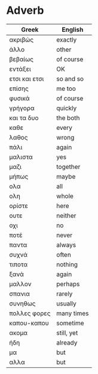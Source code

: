 # Adverb

| Greek | English |
|--|--|
| ακριβώς | exactly |
| άλλο | other |
| βεβαίως | of course |
| εντάξει | OK |
| ετσι και ετσι | so and so |
| επίσης | me too |
| φυσικά | of course |
| γρήγορα | quickly |
| και τα δυο | the both |
| καθε | every |
| λαθος | wrong |
| πάλι | again |
| μαλιστα | yes |
| μαζι | together |
| μήπως | maybe |
| ολα | all |
| ολη | whole |
| ορίστε | here |
| ουτε | neither |
| οχι | no |
| ποτέ | never |
| παντα | always |
| συχνά | often |
| τιποτα | nothing |
| ξανά | again |
| μαλλον | perhaps |
| σπανια | rarely |
| συνηθως | usually |
| πολλες φορες| many times |
| καπου-καπου | sometime |
| ακομα | still, yet |
| ήδη | already |
| μα | but |
| αλλα | but |